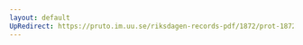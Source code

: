 ```yaml
---
layout: default
UpRedirect: https://pruto.im.uu.se/riksdagen-records-pdf/1872/prot-1872--fk--315.pdf
---
```

